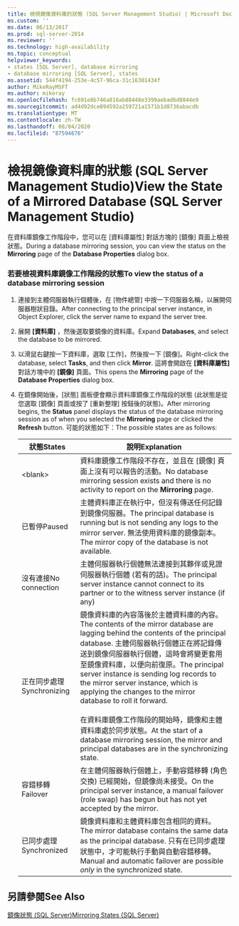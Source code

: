 ```yaml
---
title: 檢視鏡像資料庫的狀態 (SQL Server Management Studio) | Microsoft Docs
ms.custom: ''
ms.date: 06/13/2017
ms.prod: sql-server-2014
ms.reviewer: ''
ms.technology: high-availability
ms.topic: conceptual
helpviewer_keywords:
- states [SQL Server], database mirroring
- database mirroring [SQL Server], states
ms.assetid: 544f4194-253e-4c57-96ca-31c16301434f
author: MikeRayMSFT
ms.author: mikeray
ms.openlocfilehash: fc691e8b746a816ab88448e3399aebad6d8844e9
ms.sourcegitcommit: ad4d92dce894592a259721a1571b1d8736abacdb
ms.translationtype: MT
ms.contentlocale: zh-TW
ms.lasthandoff: 08/04/2020
ms.locfileid: "87594676"
---
```

# <a name="view-the-state-of-a-mirrored-database-sql-server-management-studio"></a><span data-ttu-id="0e187-102">檢視鏡像資料庫的狀態 (SQL Server Management Studio)</span><span class="sxs-lookup"><span data-stu-id="0e187-102">View the State of a Mirrored Database (SQL Server Management Studio)</span></span>
  <span data-ttu-id="0e187-103">在資料庫鏡像工作階段中，您可以在 [資料庫屬性] 對話方塊的 [鏡像] 頁面上檢視狀態。</span><span class="sxs-lookup"><span data-stu-id="0e187-103">During a database mirroring session, you can view the status on the **Mirroring** page of the **Database Properties** dialog box.</span></span>  
  
### <a name="to-view-the-status-of-a-database-mirroring-session"></a><span data-ttu-id="0e187-104">若要檢視資料庫鏡像工作階段的狀態</span><span class="sxs-lookup"><span data-stu-id="0e187-104">To view the status of a database mirroring session</span></span>  
  
1.  <span data-ttu-id="0e187-105">連接到主體伺服器執行個體後，在 [物件總管] 中按一下伺服器名稱，以展開伺服器樹狀目錄。</span><span class="sxs-lookup"><span data-stu-id="0e187-105">After connecting to the principal server instance, in Object Explorer, click the server name to expand the server tree.</span></span>  
  
2.  <span data-ttu-id="0e187-106">展開 **[資料庫]** ，然後選取要鏡像的資料庫。</span><span class="sxs-lookup"><span data-stu-id="0e187-106">Expand **Databases**, and select the database to be mirrored.</span></span>  
  
3.  <span data-ttu-id="0e187-107">以滑鼠右鍵按一下資料庫，選取 [工作]，然後按一下 [鏡像]。</span><span class="sxs-lookup"><span data-stu-id="0e187-107">Right-click the database, select **Tasks**, and then click **Mirror**.</span></span> <span data-ttu-id="0e187-108">這將會開啟在 **[資料庫屬性]** 對話方塊中的 **[鏡像]** 頁面。</span><span class="sxs-lookup"><span data-stu-id="0e187-108">This opens the **Mirroring** page of the **Database Properties** dialog box.</span></span>  
  
4.  <span data-ttu-id="0e187-109">在鏡像開始後，[狀態] 面板便會顯示資料庫鏡像工作階段的狀態 (此狀態是從您選取 [鏡像] 頁面或按了 [重新整理] 按鈕後的狀態)。</span><span class="sxs-lookup"><span data-stu-id="0e187-109">After mirroring begins, the **Status** panel displays the status of the database mirroring session as of when you selected the **Mirroring** page or clicked the **Refresh** button.</span></span> <span data-ttu-id="0e187-110">可能的狀態如下：</span><span class="sxs-lookup"><span data-stu-id="0e187-110">The possible states are as follows:</span></span>  
  
    |<span data-ttu-id="0e187-111">狀態</span><span class="sxs-lookup"><span data-stu-id="0e187-111">States</span></span>|<span data-ttu-id="0e187-112">說明</span><span class="sxs-lookup"><span data-stu-id="0e187-112">Explanation</span></span>|  
    |------------|-----------------|  
    |\<blank>|<span data-ttu-id="0e187-113">資料庫鏡像工作階段不存在，並且在 [鏡像] 頁面上沒有可以報告的活動。</span><span class="sxs-lookup"><span data-stu-id="0e187-113">No database mirroring session exists and there is no activity to report on the **Mirroring** page.</span></span>|  
    |<span data-ttu-id="0e187-114">已暫停</span><span class="sxs-lookup"><span data-stu-id="0e187-114">Paused</span></span>|<span data-ttu-id="0e187-115">主體資料庫正在執行中，但沒有傳送任何記錄到鏡像伺服器。</span><span class="sxs-lookup"><span data-stu-id="0e187-115">The principal database is running but is not sending any logs to the mirror server.</span></span> <span data-ttu-id="0e187-116">無法使用資料庫的鏡像副本。</span><span class="sxs-lookup"><span data-stu-id="0e187-116">The mirror copy of the database is not available.</span></span>|  
    |<span data-ttu-id="0e187-117">沒有連接</span><span class="sxs-lookup"><span data-stu-id="0e187-117">No connection</span></span>|<span data-ttu-id="0e187-118">主體伺服器執行個體無法連接到其夥伴或見證伺服器執行個體 (若有的話)。</span><span class="sxs-lookup"><span data-stu-id="0e187-118">The principal server instance cannot connect to its partner or to the witness server instance (if any)</span></span>|  
    |<span data-ttu-id="0e187-119">正在同步處理</span><span class="sxs-lookup"><span data-stu-id="0e187-119">Synchronizing</span></span>|<span data-ttu-id="0e187-120">鏡像資料庫的內容落後於主體資料庫的內容。</span><span class="sxs-lookup"><span data-stu-id="0e187-120">The contents of the mirror database are lagging behind the contents of the principal database.</span></span> <span data-ttu-id="0e187-121">主體伺服器執行個體正在將記錄傳送到鏡像伺服器執行個體，這時會將變更套用至鏡像資料庫，以便向前復原。</span><span class="sxs-lookup"><span data-stu-id="0e187-121">The principal server instance is sending log records to the mirror server instance, which is applying the changes to the mirror database to roll it forward.</span></span><br /><br /> <span data-ttu-id="0e187-122">在資料庫鏡像工作階段的開始時，鏡像和主體資料庫處於同步狀態。</span><span class="sxs-lookup"><span data-stu-id="0e187-122">At the start of a database mirroring session, the mirror and principal databases are in the synchronizing state.</span></span>|  
    |<span data-ttu-id="0e187-123">容錯移轉</span><span class="sxs-lookup"><span data-stu-id="0e187-123">Failover</span></span>|<span data-ttu-id="0e187-124">在主體伺服器執行個體上，手動容錯移轉 (角色交換) 已經開始，但鏡像尚未接受。</span><span class="sxs-lookup"><span data-stu-id="0e187-124">On the principal server instance, a manual failover (role swap) has begun but has not yet accepted by the mirror.</span></span>|  
    |<span data-ttu-id="0e187-125">已同步處理</span><span class="sxs-lookup"><span data-stu-id="0e187-125">Synchronized</span></span>|<span data-ttu-id="0e187-126">鏡像資料庫和主體資料庫包含相同的資料。</span><span class="sxs-lookup"><span data-stu-id="0e187-126">The mirror database contains the same data as the principal database.</span></span> <span data-ttu-id="0e187-127">只有在已同步處理狀態中，才可能執行手動與自動容錯移轉。</span><span class="sxs-lookup"><span data-stu-id="0e187-127">Manual and automatic failover are possible *only* in the synchronized state.</span></span>|  
  
## <a name="see-also"></a><span data-ttu-id="0e187-128">另請參閱</span><span class="sxs-lookup"><span data-stu-id="0e187-128">See Also</span></span>  
 [<span data-ttu-id="0e187-129">鏡像狀態 &#40;SQL Server&#41;</span><span class="sxs-lookup"><span data-stu-id="0e187-129">Mirroring States &#40;SQL Server&#41;</span></span>](mirroring-states-sql-server.md)  
  
  
